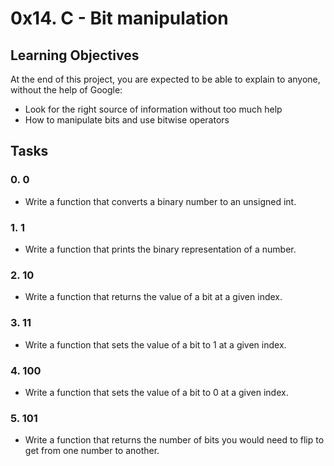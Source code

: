 # 0x14. C - Bit manipulation
## Learning Objectives
At the end of this project, you are expected to be able to explain to anyone, without the help of Google:

* Look for the right source of information without too much help
* How to manipulate bits and use bitwise operators
## Tasks
### 0. 0
* Write a function that converts a binary number to an unsigned int.
### 1. 1
* Write a function that prints the binary representation of a number.
### 2. 10
* Write a function that returns the value of a bit at a given index.
### 3. 11
* Write a function that sets the value of a bit to 1 at a given index.
### 4. 100
* Write a function that sets the value of a bit to 0 at a given index.
### 5. 101
* Write a function that returns the number of bits you would need to flip to get from one number to another.

